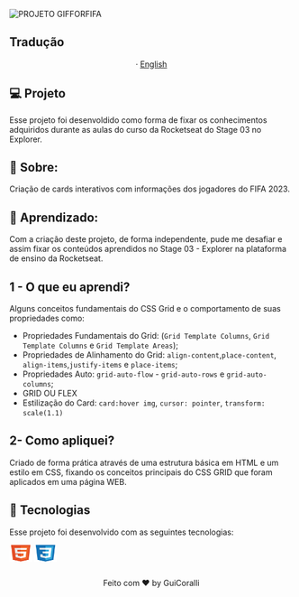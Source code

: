 
![PROJETO GIFFORFIFA](https://github.com/GuiCoralli/FIFA23_Best_Players/assets/134714337/a7bc0fae-c596-4e09-82fd-986c298a5de7)

 ## Tradução 
 <p align="center">
   ·
  <a href="https://github.com/GuiCoralli/FIFA23_Best_Players/edit/main/README.md"> English
  </a>

##

## 💻 Projeto

Esse projeto foi desenvoldido como forma de fixar os conhecimentos
adquiridos durante as aulas do curso da Rocketseat do Stage 03 no Explorer.

## 📜 Sobre:

Criação de cards interativos com informações dos jogadores do FIFA 2023.

## 🧠 Aprendizado:

Com a criação deste projeto, de forma independente, pude me desafiar e assim fixar os
conteúdos aprendidos no Stage 03 - Explorer na plataforma de ensino da Rocketseat.

## 1 - O que eu aprendi?

Alguns conceitos fundamentais do CSS Grid e o comportamento de suas propriedades como:

 - Propriedades Fundamentais do Grid: (`Grid Template Columns`, `Grid Template Columns` e `Grid Template Areas`);
 - Propriedades de Alinhamento do Grid: `align-content`,`place-content`, `align-items`,`justify-items` e `place-items`;
 - Propriedades Auto: `grid-auto-flow`  - `grid-auto-rows` e  `grid-auto-columns`;
 - GRID OU FLEX
 - Estilização do Card: `card:hover img`, `cursor: pointer`, `transform: scale(1.1)`

## 2- Como apliquei?

Criado de forma prática através de uma estrutura básica em HTML e um estilo em CSS, fixando os conceitos principais do CSS GRID que foram aplicados em uma página WEB. 


## 🚀 Tecnologias
Esse projeto foi desenvolvido com as seguintes tecnologias:

 <div>
 <img align="center" alt="Gui-HTML" height="30" width="40" src="https://raw.githubusercontent.com/devicons/devicon/master/icons/html5/html5-original.svg">
  <img align="center" alt="Gui-CSS" height="30" width="40" src="https://raw.githubusercontent.com/devicons/devicon/master/icons/css3/css3-original.svg">
 </div>
 
 ##
 
<footer>
 <p align="center"> Feito com ♥ by GuiCoralli 
 </p>
</footer>
